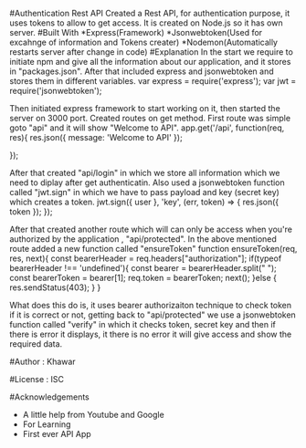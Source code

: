 #Authentication Rest API
Created a Rest API, for authentication purpose, it uses tokens to allow to get access. It is created on Node.js so it has own server. 
#Built With
*Express(Framework)
*Jsonwebtoken(Used for excahnge of information and Tokens creater)
*Nodemon(Automatically restarts server after change in code)
#Explanation
In the start we require to initiate npm and give all the information about our application, and it stores in "packages.json". 
After that included express and jsonwebtoken and stores them in different variables.
var express = require('express');
var jwt = require('jsonwebtoken');

Then initiated express framework to start working on it, then started the server on 3000 port.
Created routes on get method. First route was simple goto "api" and it will show "Welcome to API".
app.get('/api', function(req, res){
	res.json({
		message: 'Welcome to API'
	});

});

After that created "api/login" in which we store all information which we need to diplay after get authenticatin. Also used a jsonwebtoken function called "jwt.sign" in which we have to pass payload and key (secret key) which creates a token.
jwt.sign({ user }, 'key', (err, token) => {
	res.json({
		token
	});
});


After that created another route which will can only be access when you're authorized by the application , "api/protected".
In the above mentioned route added a new function called "ensureToken" 
function ensureToken(req, res, next){
	const bearerHeader = req.headers["authorization"];
	if(typeof bearerHeader !== 'undefined'){
		const bearer = bearerHeader.split(" ");
		const bearerToken = bearer[1];
		req.token = bearerToken;
		next();
	}else 
	{
		res.sendStatus(403);
	}
}

What does this do is, it uses bearer authorizaiton technique to check token if it is correct or not, getting back to "api/protected" we use a jsonwebtoken function called "verify" in which it checks token, secret key and then if there is error it displays, it there is no error it will give access and show the required data.


#Author : Khawar

#License : ISC

#Acknowledgements
* A little help from Youtube and Google
* For Learning
* First ever API App
